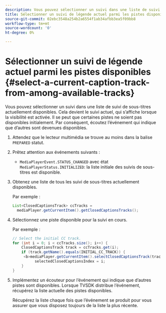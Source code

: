 ```yaml
---
description: Vous pouvez sélectionner un suivi dans une liste de suivi de sous-titres actuellement disponibles. Cela devient le suivi actuel, qui s’affiche lorsque la visibilité est activée. Il se peut que certaines pistes ne soient pas disponibles initialement. Par conséquent, écoutez l’événement qui indique que d’autres sont devenues disponibles.
title: Sélectionner un suivi de légende actuel parmi les pistes disponibles
source-git-commit: 02ebc3548a254b2a6554f1ab34afbb3ea5f09bb8
workflow-type: tm+mt
source-wordcount: '0'
ht-degree: 0%

---
```


# Sélectionner un suivi de légende actuel parmi les pistes disponibles {#select-a-current-caption-track-from-among-available-tracks}

Vous pouvez sélectionner un suivi dans une liste de suivi de sous-titres actuellement disponibles. Cela devient le suivi actuel, qui s’affiche lorsque la visibilité est activée. Il se peut que certaines pistes ne soient pas disponibles initialement. Par conséquent, écoutez l’événement qui indique que d’autres sont devenues disponibles.

1. Attendez que le lecteur multimédia se trouve au moins dans la balise `PREPARED` statut.
1. Prêtez attention aux événements suivants :

   * `MediaPlayerEvent.STATUS_CHANGED` avec état `MediaPlayerStatus.INITIALIZED`: la liste initiale des suivis de sous-titres est disponible.

1. Obtenez une liste de tous les suivi de sous-titres actuellement disponibles.

   Par exemple :

   ```java
   List<ClosedCaptionsTrack> ccTracks = 
     mediaPlayer.getCurrentItem().getClosedCaptionsTracks();
   ```

1. Sélectionnez une piste disponible pour la suivi en cours.

   Par exemple :

   ```java
   // Select the initial CC track. 
   for (int i = 0; i < ccTracks.size(); i++) { 
       ClosedCaptionsTrack track = ccTracks.get(i); 
       if (track.getName().equals(INITIAL_CC_TRACK)) {
        <b>mediaPlayer.getCurrentItem().selectClosedCaptionsTrack(track);</b> 
             selectedClosedCaptionsIndex = i; 
       } 
   }
   ```

1. Implémentez un écouteur pour l’événement qui indique que d’autres pistes sont disponibles. Lorsque TVSDK distribue l’événement, récupérez la liste actuelle des pistes disponibles.

   Récupérez la liste chaque fois que l’événement se produit pour vous assurer que vous disposez toujours de la liste la plus récente.

